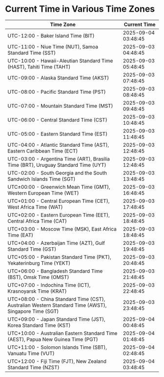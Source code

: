 # Current Time in Various Time Zones

| Time Zone | Current Time |
|-----------|--------------|
| UTC-12:00 - Baker Island Time (BIT) | 2025-09-04 03:48:45 |
| UTC-11:00 - Niue Time (NUT), Samoa Standard Time (SST) | 2025-09-03 04:48:45 |
| UTC-10:00 - Hawaii-Aleutian Standard Time (HAST), Tahiti Time (TAHT) | 2025-09-03 05:48:45 |
| UTC-09:00 - Alaska Standard Time (AKST) | 2025-09-03 07:48:45 |
| UTC-08:00 - Pacific Standard Time (PST) | 2025-09-03 08:48:45 |
| UTC-07:00 - Mountain Standard Time (MST) | 2025-09-03 09:48:45 |
| UTC-06:00 - Central Standard Time (CST) | 2025-09-03 10:48:45 |
| UTC-05:00 - Eastern Standard Time (EST) | 2025-09-03 11:48:45 |
| UTC-04:00 - Atlantic Standard Time (AST), Eastern Caribbean Time (ECT) | 2025-09-03 12:48:45 |
| UTC-03:00 - Argentina Time (ART), Brasília Time (BRT), Uruguay Standard Time (UYT) | 2025-09-03 12:48:45 |
| UTC-02:00 - South Georgia and the South Sandwich Islands Time (SGT) | 2025-09-03 13:48:45 |
| UTC±00:00 - Greenwich Mean Time (GMT), Western European Time (WET) | 2025-09-03 16:48:45 |
| UTC+01:00 - Central European Time (CET), West Africa Time (WAT) | 2025-09-03 17:48:45 |
| UTC+02:00 - Eastern European Time (EET), Central Africa Time (CAT) | 2025-09-03 18:48:45 |
| UTC+03:00 - Moscow Time (MSK), East Africa Time (EAT) | 2025-09-03 18:48:45 |
| UTC+04:00 - Azerbaijan Time (AZT), Gulf Standard Time (GST) | 2025-09-03 19:48:45 |
| UTC+05:00 - Pakistan Standard Time (PKT), Yekaterinburg Time (YEKT) | 2025-09-03 20:48:45 |
| UTC+06:00 - Bangladesh Standard Time (BST), Omsk Time (OMST) | 2025-09-03 21:48:45 |
| UTC+07:00 - Indochina Time (ICT), Krasnoyarsk Time (KRAT) | 2025-09-03 22:48:45 |
| UTC+08:00 - China Standard Time (CST), Australian Western Standard Time (AWST), Singapore Time (SGT) | 2025-09-03 23:48:45 |
| UTC+09:00 - Japan Standard Time (JST), Korea Standard Time (KST) | 2025-09-04 00:48:45 |
| UTC+10:00 - Australian Eastern Standard Time (AEST), Papua New Guinea Time (PGT) | 2025-09-04 01:48:45 |
| UTC+11:00 - Solomon Islands Time (SBT), Vanuatu Time (VUT) | 2025-09-04 02:48:45 |
| UTC+12:00 - Fiji Time (FJT), New Zealand Standard Time (NZST) | 2025-09-04 03:48:45 |
